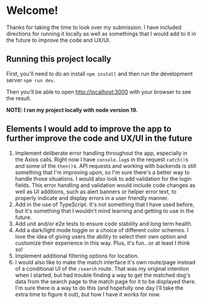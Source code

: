 # Welcome!

Thanks for taking the time to look over my submission.  I have included directions for running it locally as well as somethings that I would add to it in the future to improve the code and UX/UI.
## Running this project locally

First, you'll need to do an install `npm install` and then run the development server `npm run dev`.

Then you'll be able to open [http://localhost:3000](http://localhost:3000) with your browser to see the result.

**NOTE: I ran my project locally with node version 19.**

## Elements I would add to improve the app to further improve the code and UX/UI in the future

1. Implement deliberate error handling throughout the app, especially in the Axios calls.  Right now I have `console.log`s in the request `catch()`s and some of the `then()`s.  API requests and working with backends is still something that I'm improving upon, so I'm sure there's a better way to handle those situations.  I would also look to add validation for the login fields.  This error handling and validation would include code changes as well as UI additions, such as alert banners or helper error text, to properly indicate and display errors in a user friendly manner.
2. Add in the use of TypeScript.  It's not something that I have used before, but it's something that I wouldn't mind learning and getting to use in the future.
3. Add unit and/or e2e tests to ensure code stability and long term health.
4. Add a dark/light mode toggle or a choice of different color schemes.  I love the idea of giving users the ability to select their own option and customize their experience in this way.  Plus, it's fun...or at least I think so!
5. Implement additional filtering options for location.
6. I would also like to make the match interface it's own route/page instead of a conditional UI of the `/search` route.  That was my original intention when I started, but had trouble finding a way to get the matched dog's data from the search page to the match page for it to be displayed there.  I'm sure there is a way to do this (and hopefully one day I'll take the extra time to figure it out), but how I have it works for now.